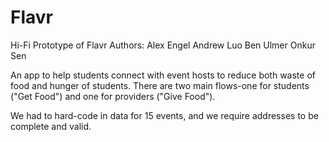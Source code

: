 Flavr
=====
Hi-Fi Prototype of Flavr
Authors:
Alex Engel
Andrew Luo
Ben Ulmer
Onkur Sen

An app to help students connect with event hosts to reduce both waste of food and hunger of students. There are two main flows-one for students ("Get Food") and one for providers ("Give Food"). 

We had to hard-code in data for 15 events, and we require addresses to be complete and valid.

